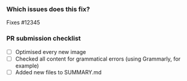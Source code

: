 ### Which issues does this fix?
Fixes #12345

### PR submission checklist
- [ ] Optimised every new image
- [ ] Checked all content for grammatical errors (using Grammarly, for example)
- [ ] Added new files to SUMMARY.md
